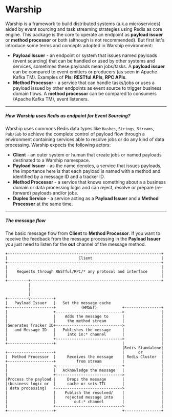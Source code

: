 # Warship

Warship is a framework to build distributed systems (a.k.a microservices) aided by event sourcing and task streaming strategies using Redis as core engine. This package is the core to operate an endpoint as **payload issuer** or **method processor** or both (although is not recommended). But first let's introduce some terms and concepts adopted in Warship environment:

* **Payload Issuer** - an endpoint or system that issues named payloads (event sourcing) that can be handled or used by other systems and services, sometimes these payloads mean jobs/tasks. A **payload issuer** can be compared to event emitters or producers (as seen in Apache Kafka TM). Examples of **PIs**: **RESTful APIs**, **RPC APIs**.
* **Method Processor** - a service that can handle tasks/jobs or uses a payload issued by other endpoints as event source to trigger business domain flows. A **method processor** can be compared to consumers (Apache Kafka TM), event listeners.

---------------------------------

##### How Warship uses Redis as endpoint for Event Sourcing?

Warship uses commons Redis data types like `Hashes`, `Strings`, `Streams`, `Pub/Sub` to achieve the complete control of payload flow through a environment containing services able to resolve jobs or do any kind of data processing. Warship expects the following actors:

- **Client** - an outer system or human that create jobs or named payloads destinated to a Warship namespace.
- **Payload Issuer** - as the name denotes, a service that issues payloads, the importance here is that each payload is named with a method and identified by a message ID and a tracker ID.
- **Method Processor** - a service that knows something about a a business domain or data processing logic and can reject, resolve or prepare (re-forward) payloads and/or jobs.
- **Duplex Service** - a service acting as a **Payload Issuer** and a **Method Processor** at the same time.

---------------------------------

##### The message flow

The basic message flow from **Client** to **Method Processor**. If you want to receive the feedback from the message processing in the **Payload Issuer** you just need to listen for the **out** channel of the message method.

```
+-------------------------------------------------------------------+
|                               Client                              |
+-------------------------------------------------------------------+
|                                                                   |
|    Requests through RESTful/RPC/* any protocol and interface      |
|                                                                   |
+---------+---------------------------------------------------------+
          |
          |
          |
+---------v----------+
|   Payload Issuer   |   Set the message cache
+--------------------+           (HMSET)           +----------------+
|                    +----------------------------->                |
|                    |    Adds the message to      |                |
|                    |     the method stream       |                |
|Generates Tracker ID+----------------------------->                |
|   and Message ID   |   Publishes the message     |                |
|                    |     into in:* channel       |                |
|                    +----------------------------->                |
+--------------------+                             |                |
                                                   |Redis Standalone|
+--------------------+                             |      or        |
|  Method Processor  |     Receives the message    | Redis Cluster  |
+--------------------+         from stream         |                |
|                    <-----------------------------+                |
|                    |   Acknowledge the message   |                |
|                    +----------------------------->                |
|Process the payload |     Drops the message       |                |
|(business logic or  |     cache or sets TTL       |                |
| data processing)   +----------------------------->                |
|                    |    Publish the resolved/    |                |
|                    |    rejected message into    |                |
|                    |        out:* channel        |                |
|                    +----------------------------->                |
+--------------------+                             +----------------+
```